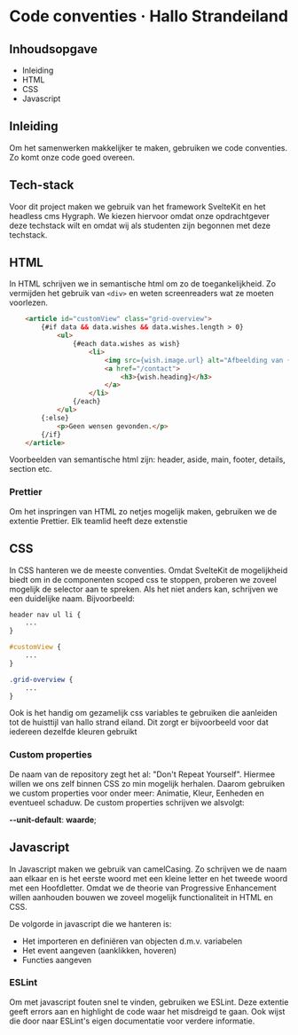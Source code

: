 # Code conventies · Hallo Strandeiland

## Inhoudsopgave
* Inleiding
* HTML
* CSS
* Javascript

## Inleiding
Om het samenwerken makkelijker te maken, gebruiken we code conventies. Zo komt onze code goed overeen. 

## Tech-stack
Voor dit project maken we gebruik van het framework SvelteKit en het headless cms Hygraph. We kiezen hiervoor omdat onze opdrachtgever deze techstack wilt en omdat wij als studenten zijn begonnen met deze techstack.

## HTML
In HTML schrijven we in semantische html om zo de toegankelijkheid. Zo vermijden het gebruik van `<div>` en weten screenreaders wat ze moeten voorlezen. 

```html
	<article id="customView" class="grid-overview">
        {#if data && data.wishes && data.wishes.length > 0}
            <ul>
                {#each data.wishes as wish}
                    <li>
                        <img src={wish.image.url} alt="Afbeelding van {wish.heading}" />
                        <a href="/contact">
                            <h3>{wish.heading}</h3>
                        </a>
                    </li>
                {/each}
            </ul>
        {:else}
            <p>Geen wensen gevonden.</p>
        {/if}
    </article>
```

Voorbeelden van semantische html zijn: header, aside, main, footer, details, section etc.

### Prettier
Om het inspringen van HTML zo netjes mogelijk maken, gebruiken we de extentie Prettier. Elk teamlid heeft deze extenstie 

## CSS
In CSS hanteren we de meeste conventies. Omdat SvelteKit de mogelijkheid biedt om in de componenten scoped css te stoppen, proberen we zoveel mogelijk de selector aan te spreken. Als het niet anders kan, schrijven we een duidelijke naam. Bijvoorbeeld:

```css
header nav ul li {
    ...
}

#customView {
    ...
}

.grid-overview {
    ...
}
```

Ook is het handig om gezamelijk css variables te gebruiken die aanleiden tot de huisttijl van hallo strand eiland. Dit zorgt er bijvoorbeeld voor dat iedereen dezelfde kleuren gebruikt

### Custom properties
De naam van de repository zegt het al: "Don't Repeat Yourself". Hiermee willen we ons zelf binnen CSS zo min mogelijk herhalen. Daarom gebruiken we custom properties voor onder meer: Animatie, Kleur, Eenheden en eventueel schaduw. De custom properties schrijven we alsvolgt:

**--unit-default**: **waarde**;

## Javascript

In Javascript maken we gebruik van camelCasing. Zo schrijven we de naam aan elkaar en is het eerste woord met een kleine letter en het tweede woord met een Hoofdletter. Omdat we de theorie van Progressive Enhancement willen aanhouden bouwen we zoveel mogelijk functionaliteit in HTML en CSS. 

De volgorde in javascript die we hanteren is: 
* Het importeren en definiëren van objecten d.m.v. variabelen
* Het event aangeven (aanklikken, hoveren)
* Functies aangeven

### ESLint

Om met javascript fouten snel te vinden, gebruiken we ESLint. Deze extentie geeft errors aan en highlight de code waar het misdreigd te gaan. Ook wijst die door naar ESLint's eigen documentatie voor verdere informatie.
